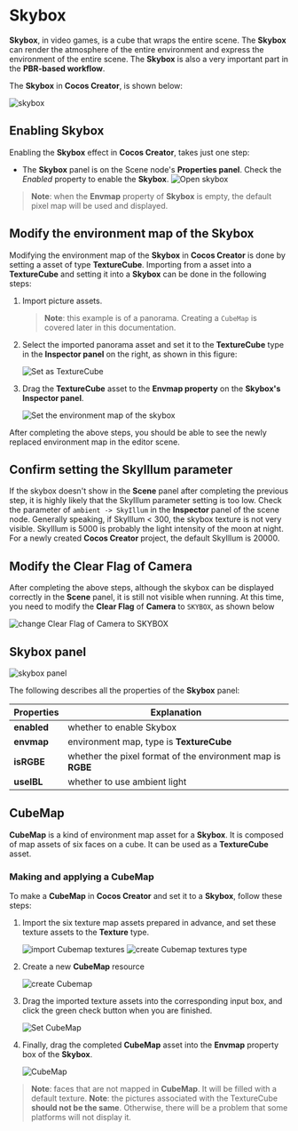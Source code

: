# Skybox

__Skybox__, in video games, is a cube that wraps the entire scene. The __Skybox__ can render the atmosphere of the entire environment and express the environment of the entire scene. The __Skybox__ is also a very important part in the __PBR-based workflow__.

The __Skybox__ in __Cocos Creator__, is shown below:

![skybox](skybox/Skybox.png)

## Enabling Skybox

Enabling the __Skybox__ effect in __Cocos Creator__, takes just one step:

  - The __Skybox__ panel is on the Scene node's __Properties panel__. Check the *Enabled* property to enable the __Skybox__.
  ![Open skybox](skybox/SkyboxPanel.jpg)

 > **Note**: when the **Envmap** property of __Skybox__ is empty, the default pixel map will be used and displayed.

## Modify the environment map of the Skybox

Modifying the environment map of the __Skybox__ in __Cocos Creator__ is done by setting a asset of type __TextureCube__. Importing from a asset into a __TextureCube__ and setting it into a __Skybox__ can be done in the following steps:

1. Import picture assets.
    > **Note**: this example is of a panorama. Creating a `CubeMap` is covered later in this documentation.

2. Select the imported panorama asset and set it to the __TextureCube__ type in the __Inspector panel__ on the right, as shown in this figure:

    ![Set as TextureCube](skybox/TextureCube.jpg)

3. Drag the __TextureCube__ asset to the __Envmap property__ on the __Skybox's Inspector panel__.

    ![Set the environment map of the skybox](skybox/EnvmapSet.jpg)

After completing the above steps, you should be able to see the newly replaced environment map in the editor scene.

## Confirm setting the SkyIllum parameter
If the skybox doesn't show in the __Scene__ panel after completing the previous step, it is highly likely that the SkyIllum parameter setting is too low. Check the parameter of `ambient -> SkyIllum` in the __Inspector__ panel of the scene node. Generally speaking, if SkyIllum < 300, the skybox texture is not very visible. SkyIllum is 5000 is probably the light intensity of the moon at night. For a newly created __Cocos Creator__ project, the default SkyIllum is 20000.

## Modify the Clear Flag of Camera
After completing the above steps, although the skybox can be displayed correctly in the __Scene__ panel, it is still not visible when running. At this time, you need to modify the __Clear Flag__ of __Camera__ to `SKYBOX`, as shown below

![change Clear Flag of Camera to SKYBOX](skybox/SkyboxCamera.jpg)


## Skybox panel

![skybox panel](skybox/SkyboxDetail.jpg)

The following describes all the properties of the __Skybox__ panel:

| Properties | Explanation |
| --- | --- |
| **enabled** | whether to enable Skybox |
| **envmap** | environment map, type is __TextureCube__ |
| **isRGBE** | whether the pixel format of the environment map is __RGBE__ |
| **useIBL** | whether to use ambient light |

## CubeMap

__CubeMap__ is a kind of environment map asset for a __Skybox__. It is composed of map assets of six faces on a cube. It can be used as a __TextureCube__ asset.

### Making and applying a CubeMap

To make a __CubeMap__ in __Cocos Creator__ and set it to a __Skybox__, follow these steps:

1. Import the six texture map assets prepared in advance, and set these texture assets to the __Texture__ type.

    ![import Cubemap textures](skybox/Cubemap_Textures.png)
    ![create Cubemap textures type](skybox/Cubemap_Textures_type.png)

2. Create a new __CubeMap__ resource

    ![create Cubemap](skybox/Cubemap_Create.png)

3. Drag the imported texture assets into the corresponding input box, and click the green check button when you are finished.

    ![Set CubeMap](skybox/Cubemap_Inspector.png)

4. Finally, drag the completed __CubeMap__ asset into the __Envmap__ property box of the __Skybox__.

    ![CubeMap](skybox/Cubemap_Show.png)

> **Note**: faces that are not mapped in __CubeMap__. It will be filled with a default texture.
> **Note**: the pictures associated with the TextureCube **should not be the same**. Otherwise, there will be a problem that some platforms will not display it.
